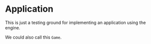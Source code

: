 # Application

This is just a testing ground for implementing an application using the engine. 

We could also call this `Game`. 